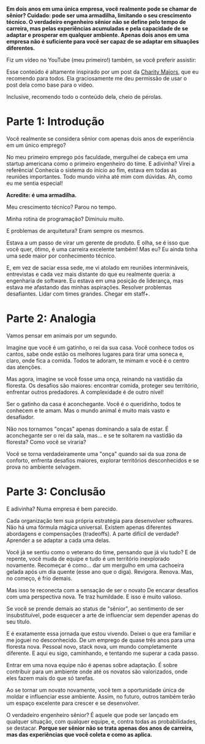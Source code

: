 **Em dois anos em uma única empresa, você realmente pode se chamar de sênior? Cuidado: pode ser uma armadilha, limitando o seu crescimento técnico. O verdadeiro engenheiro sênior não se define pelo tempo de carreira, mas pelas experiências acumuladas e pela capacidade de se adaptar e prosperar em qualquer ambiente. Apenas dois anos em uma empresa não é suficiente para você ser capaz de se adaptar em situações diferentes.**

Fiz um vídeo no YouTube (meu primeiro!) também, se você preferir assistir:

Esse conteúdo é altamente inspirado por um post da [Charity Majors](https://charity.wtf/2020/11/01/questionable-advice-the-trap-of-the-premature-senior/), que eu recomendo para todos. Ela graciosamente me deu permissão de usar o post dela como base para o vídeo.

Inclusive, recomendo todo o conteúdo dela, cheio de pérolas.
# Parte 1: Introdução

Você realmente se considera sênior com apenas dois anos de experiência em um único emprego?

No meu primeiro emprego pós faculdade, mergulhei de cabeça em uma startup americana como o primeiro engenheiro do time. E adivinha? Virei a referência! Conhecia o sistema do início ao fim, estava em todas as reuniões importantes. Todo mundo vinha até mim com dúvidas. Ah, como eu me sentia especial!

**Acredite: é uma armadilha.**

Meu crescimento técnico? Parou no tempo. 

Minha rotina de programação? Diminuiu muito. 

E problemas de arquitetura? Eram sempre os mesmos. 

Estava a um passo de virar um gerente de produto. E olha, se é isso que você quer, ótimo, é uma carreira excelente também! Mas eu? Eu ainda tinha uma sede maior por conhecimento técnico. 

E, em vez de saciar essa sede, me vi atolado em reuniões intermináveis, entrevistas e cada vez mais distante do que eu realmente queria: a engenharia de software. Eu estava em uma posição de liderança, mas estava me afastando das minhas aspirações. Resolver problemas desafiantes. Lidar com times grandes. Chegar em staff+.

# Parte 2: Analogia

Vamos pensar em animais por um segundo.

Imagine que você é um gatinho, o rei da sua casa. Você conhece todos os cantos, sabe onde estão os melhores lugares para tirar uma soneca e, claro, onde fica a comida. Todos te adoram, te mimam e você é o centro das atenções.

Mas agora, imagine se você fosse uma onça, reinando na vastidão da floresta. Os desafios são maiores: encontrar comida, proteger seu território, enfrentar outros predadores. A complexidade é de outro nível!

Ser o gatinho da casa é aconchegante. Você é o queridinho, todos te conhecem e te amam. Mas o mundo animal é muito mais vasto e desafiador.

Não nos tornamos "onças" apenas dominando a sala de estar. É aconchegante ser o rei da sala, mas... e se te soltarem na vastidão da floresta? Como você se viraria?

Você se torna verdadeiramente uma "onça" quando sai da sua zona de conforto, enfrenta desafios maiores, explorar territórios desconhecidos e se prova no ambiente selvagem.

# Parte 3: Conclusão

E adivinha? Numa empresa é bem parecido.

Cada organização tem sua própria estratégia para desenvolver softwares. Não há uma fórmula mágica universal. Existem apenas diferentes abordagens e compensações (tradeoffs). A parte difícil de verdade? Aprender a se adaptar a cada uma delas.

Você já se sentiu como o veterano do time, pensando que já viu tudo? E de repente, você muda de equipe e tudo é um território inexplorado novamente. Recomeçar é como... dar um mergulho em uma cachoeira gelada após um dia quente (esse ano que o diga). Revigora. Renova. Mas, no começo, é frio demais.

Mas isso te reconecta com a sensação de ser o novato De encarar desafios com uma perspectiva nova. Te traz humildade. E isso é muito valioso.

Se você se prende demais ao status de "sênior", ao sentimento de ser insubstituível, pode esquecer a arte de influenciar sem depender apenas do seu título.

E é exatamente essa jornada que estou vivendo. Deixei o que era familiar e me joguei no desconhecido. De um emprego de quase três anos para uma floresta nova. Pessoal novo, stack nova, um mundo completamente diferente. E aqui eu sigo, caminhando, e tentando me superar a cada passo.

Entrar em uma nova equipe não é apenas sobre adaptação. É sobre contribuir para um ambiente onde até os novatos são valorizados, onde eles fazem mais do que só tarefas.

Ao se tornar um novato novamente, você tem a oportunidade única de moldar e influenciar esse ambiente. Assim, no futuro, outros também terão um espaço excelente para crescer e se desenvolver.

O verdadeiro engenheiro sênior? É aquele que pode ser lançado em qualquer situação, com qualquer equipe, e, contra todas as probabilidades, se destacar. **Porque ser sênior não se trata apenas dos anos de carreira, mas das experiências que você coleta e como as aplica.**

